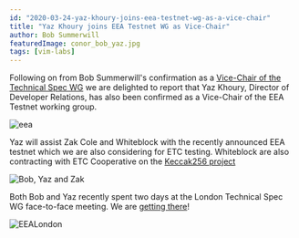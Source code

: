 ```yaml
---
id: "2020-03-24-yaz-khoury-joins-eea-testnet-wg-as-a-vice-chair"
title: "Yaz Khoury joins EEA Testnet WG as Vice-Chair"
author: Bob Summerwill
featuredImage: conor_bob_yaz.jpg
tags: [vim-labs]
---
```


Following on from Bob Summerwill's confirmation as a [Vice-Chair of the Technical Spec WG](/2020-03-09-bob-summerwill-joins-eea-technical-spec-wg-as-a-vice-chair) we are delighted to report that Yaz Khoury, Director of Developer Relations, has also been confirmed as a Vice-Chair of the EEA Testnet working group.

![eea](/eea.jpeg)

Yaz will assist Zak Cole and Whiteblock with the recently announced EEA testnet which we are also considering for ETC testing.  Whiteblock are also contracting with ETC Cooperative on the [Keccak256 project](/posts/2020-02-10-etc-coop-support-switch-to-keccak256)

![Bob, Yaz and Zak](/bob_yaz_zak.jpg)

Both Bob and Yaz recently spent two days at the London Technical Spec WG face-to-face meeting.  We are [getting there](https://entethalliance.github.io/client-spec/spec.html)!

![EEALondon](/eea_london_face_to_face.jpg)
